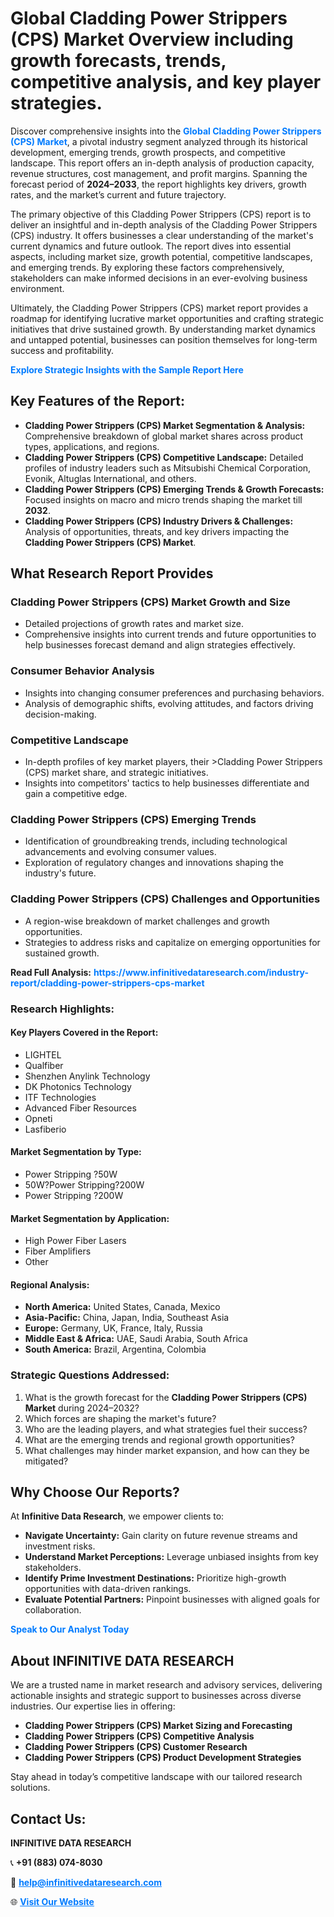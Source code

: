 <h1>Global Cladding Power Strippers (CPS) Market Overview including growth forecasts, trends, competitive analysis, and key player strategies.</h1>
<p>
Discover comprehensive insights into the 
<a href="https://www.infinitivedataresearch.com/industry-report/cladding-power-strippers-cps-market" rel="dofollow" style="color: #007BFF; text-decoration: none;"><strong>Global Cladding Power Strippers (CPS) Market</strong></a>, a pivotal industry segment analyzed through its historical development, emerging trends, growth prospects, and competitive landscape. This report offers an in-depth analysis of production capacity, revenue structures, cost management, and profit margins. Spanning the forecast period of <strong>2024–2033</strong>, the report highlights key drivers, growth rates, and the market’s current and future trajectory.
</p>
<p>
The primary objective of this Cladding Power Strippers (CPS) report is to deliver an insightful and in-depth analysis of the Cladding Power Strippers (CPS) industry. It offers businesses a clear understanding of the market's current dynamics and future outlook. The report dives into essential aspects, including market size, growth potential, competitive landscapes, and emerging trends. By exploring these factors comprehensively, stakeholders can make informed decisions in an ever-evolving business environment.
</p>
<p>
Ultimately, the Cladding Power Strippers (CPS) market report provides a roadmap for identifying lucrative market opportunities and crafting strategic initiatives that drive sustained growth. By understanding market dynamics and untapped potential, businesses can position themselves for long-term success and profitability.
</p>
<p>
<a href="https://www.infinitivedataresearch.com/request-sample/reportId=106649" style="color: #007BFF; text-decoration: none;"><strong>Explore Strategic Insights with the Sample Report Here</strong></a>
</p>

<h2>Key Features of the Report:</h2>
<ul>
<li><strong>Cladding Power Strippers (CPS) Market Segmentation & Analysis:</strong> Comprehensive breakdown of global market shares across product types, applications, and regions.</li>
<li><strong>Cladding Power Strippers (CPS) Competitive Landscape:</strong> Detailed profiles of industry leaders such as Mitsubishi Chemical Corporation, Evonik, Altuglas International, and others.</li>
<li><strong>Cladding Power Strippers (CPS) Emerging Trends & Growth Forecasts:</strong> Focused insights on macro and micro trends shaping the market till <strong>2032</strong>.</li>
<li><strong>Cladding Power Strippers (CPS) Industry Drivers & Challenges:</strong> Analysis of opportunities, threats, and key drivers impacting the <strong>Cladding Power Strippers (CPS) Market</strong>.</li>
</ul>

<h2>What Research Report Provides</h2>
<h3>Cladding Power Strippers (CPS) Market Growth and Size</h3>
<ul>
<li>Detailed projections of growth rates and market size.</li>
<li>Comprehensive insights into current trends and future opportunities to help businesses forecast demand and align strategies effectively.</li>
</ul>

<h3>Consumer Behavior Analysis</h3>
<ul>
<li>Insights into changing consumer preferences and purchasing behaviors.</li>
<li>Analysis of demographic shifts, evolving attitudes, and factors driving decision-making.</li>
</ul>

<h3>Competitive Landscape</h3>
<ul>
<li>In-depth profiles of key market players, their >Cladding Power Strippers (CPS) market share, and strategic initiatives.</li>
<li>Insights into competitors' tactics to help businesses differentiate and gain a competitive edge.</li>
</ul>

<h3>Cladding Power Strippers (CPS) Emerging Trends</h3>
<ul>
<li>Identification of groundbreaking trends, including technological advancements and evolving consumer values.</li>
<li>Exploration of regulatory changes and innovations shaping the industry's future.</li>
</ul>

<h3>Cladding Power Strippers (CPS) Challenges and Opportunities</h3>
<ul>
<li>A region-wise breakdown of market challenges and growth opportunities.</li>
<li>Strategies to address risks and capitalize on emerging opportunities for sustained growth.</li>
</ul>
<p><strong>Read Full Analysis:</strong> <a href="https://www.infinitivedataresearch.com/industry-report/cladding-power-strippers-cps-market" rel="dofollow" style="color: #007BFF; text-decoration: none;"><strong>https://www.infinitivedataresearch.com/industry-report/cladding-power-strippers-cps-market</strong></a></p>
<h3>Research Highlights:</h3>
<h4>Key Players Covered in the Report:</h4>
<ul><li>LIGHTEL</li><li>Qualfiber</li><li>Shenzhen Anylink Technology</li><li>DK Photonics Technology</li><li>ITF Technologies</li><li>Advanced Fiber Resources</li><li>Opneti</li><li>Lasfiberio</li></ul>
<h4>Market Segmentation by Type:</h4>
<ul><li>Power Stripping ?50W</li><li>50W?Power Stripping?200W</li><li>Power Stripping ?200W</li></ul>
<h4>Market Segmentation by Application:</h4>
<ul><li>High Power Fiber Lasers</li><li>Fiber Amplifiers</li><li>Other</li></ul>

<h4>Regional Analysis:</h4>
<ul>
<li><strong>North America:</strong> United States, Canada, Mexico</li>
<li><strong>Asia-Pacific:</strong> China, Japan, India, Southeast Asia</li>
<li><strong>Europe:</strong> Germany, UK, France, Italy, Russia</li>
<li><strong>Middle East & Africa:</strong> UAE, Saudi Arabia, South Africa</li>
<li><strong>South America:</strong> Brazil, Argentina, Colombia</li>
</ul>

<h3>Strategic Questions Addressed:</h3>
<ol>
<li>What is the growth forecast for the <strong>Cladding Power Strippers (CPS) Market</strong> during 2024–2032?</li>
<li>Which forces are shaping the market's future?</li>
<li>Who are the leading players, and what strategies fuel their success?</li>
<li>What are the emerging trends and regional growth opportunities?</li>
<li>What challenges may hinder market expansion, and how can they be mitigated?</li>
</ol>

<h2>Why Choose Our Reports?</h2>
<p>At <strong>Infinitive Data Research</strong>, we empower clients to:</p>
<ul>
<li><strong>Navigate Uncertainty:</strong> Gain clarity on future revenue streams and investment risks.</li>
<li><strong>Understand Market Perceptions:</strong> Leverage unbiased insights from key stakeholders.</li>
<li><strong>Identify Prime Investment Destinations:</strong> Prioritize high-growth opportunities with data-driven rankings.</li>
<li><strong>Evaluate Potential Partners:</strong> Pinpoint businesses with aligned goals for collaboration.</li>
</ul>
<p><a href="https://www.infinitivedataresearch.com/industry-report/cladding-power-strippers-cps-market" rel="dofollow" style="color: #007BFF; text-decoration: none;"><strong>Speak to Our Analyst Today</strong></a></p>

<h2>About INFINITIVE DATA RESEARCH</h2>
<p>We are a trusted name in market research and advisory services, delivering actionable insights and strategic support to businesses across diverse industries. Our expertise lies in offering:</p>
<ul>
<li><strong>Cladding Power Strippers (CPS) Market Sizing and Forecasting</strong></li>
<li><strong>Cladding Power Strippers (CPS) Competitive Analysis</strong></li>
<li><strong>Cladding Power Strippers (CPS) Customer Research</strong></li>
<li><strong>Cladding Power Strippers (CPS) Product Development Strategies</strong></li>
</ul>
<p>Stay ahead in today’s competitive landscape with our tailored research solutions.</p>

<h2>Contact Us:</h2>
<p><strong>INFINITIVE DATA RESEARCH</strong></p>
<p>📞 <strong>+91 (883) 074-8030</strong></p>
<p>📧 <strong><a href="mailto:help@infinitivedataresearch.com" style="color: #007BFF;">help@infinitivedataresearch.com</a></strong></p>
<p>🌐 <strong><a href="https://www.infinitivedataresearch.com" rel="dofollow" style="color: #007BFF;">Visit Our Website</a></strong></p>